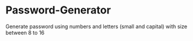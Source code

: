 # Password-Generator
Generate password using numbers and letters (small and capital) with size between 8 to 16
